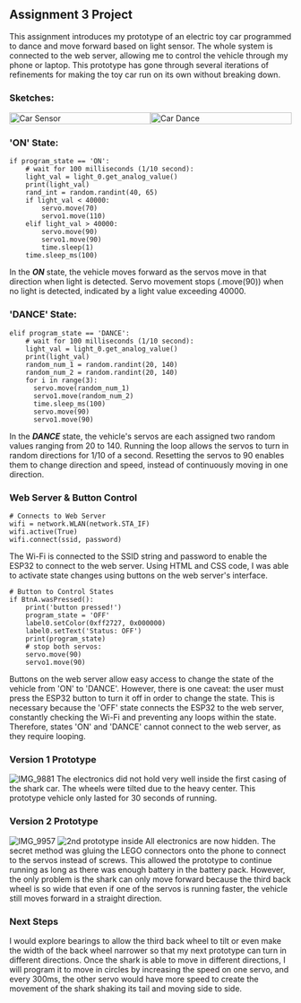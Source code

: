 ## Assignment 3 Project
This assignment introduces my prototype of an electric toy car programmed to dance and move forward based on light sensor. The whole system is connected to the web server, allowing me to control the vehicle through my phone or laptop. This prototype has gone through several iterations of refinements for making the toy car run on its own without breaking down.


### Sketches:
<div style="display: flex;">
  <img src="https://github.com/1andreh/-SP24-IXD256-AndrewHuang/assets/158603689/3da53d07-3d9a-4805-8d38-25fdb42ac747" alt="Car Sensor" style="width: 100%;">
  <img src="https://github.com/1andreh/-SP24-IXD256-AndrewHuang/assets/158603689/442aed4d-3dba-4c2d-a0e5-d8d769b1e0a9" alt="Car Dance" style="width: 100%;">
</div>

### 'ON' State:
```
if program_state == 'ON':
    # wait for 100 milliseconds (1/10 second):
    light_val = light_0.get_analog_value()
    print(light_val)
    rand_int = random.randint(40, 65)
    if light_val < 40000:
        servo.move(70)
        servo1.move(110)
    elif light_val > 40000:
        servo.move(90)
        servo1.move(90)
        time.sleep(1)
    time.sleep_ms(100)
```
In the **_ON_** state, the vehicle moves forward as the servos move in that direction when light is detected. Servo movement stops (.move(90)) when no light is detected, indicated by a light value exceeding 40000.

### 'DANCE' State:
```
elif program_state == 'DANCE':
    # wait for 100 milliseconds (1/10 second):
    light_val = light_0.get_analog_value()
    print(light_val)
    random_num_1 = random.randint(20, 140)
    random_num_2 = random.randint(20, 140)
    for i in range(3):
      servo.move(random_num_1)
      servo1.move(random_num_2)
      time.sleep_ms(100)
      servo.move(90)
      servo1.move(90)
```
In the **_DANCE_** state, the vehicle's servos are each assigned two random values ranging from 20 to 140. Running the loop allows the servos to turn in random directions for 1/10 of a second. Resetting the servos to 90 enables them to change direction and speed, instead of continuously moving in one direction.


### Web Server & Button Control
```
# Connects to Web Server
wifi = network.WLAN(network.STA_IF)
wifi.active(True)
wifi.connect(ssid, password)
```
The Wi-Fi is connected to the SSID string and password to enable the ESP32 to connect to the web server. Using HTML and CSS code, I was able to activate state changes using buttons on the web server's interface.

```
# Button to Control States
if BtnA.wasPressed():
    print('button pressed!')
    program_state = 'OFF'
    label0.setColor(0xff2727, 0x000000)
    label0.setText('Status: OFF')
    print(program_state)
    # stop both servos:
    servo.move(90)
    servo1.move(90)
```
Buttons on the web server allow easy access to change the state of the vehicle from 'ON' to 'DANCE'. However, there is one caveat: the user must press the ESP32 button to turn it off in order to change the state. This is necessary because the 'OFF' state connects the ESP32 to the web server, constantly checking the Wi-Fi and preventing any loops within the state. Therefore, states 'ON' and 'DANCE' cannot connect to the web server, as they require looping.

### Version 1 Prototype
![IMG_9881](https://github.com/1andreh/-SP24-IXD256-AndrewHuang/assets/158603689/61a48ab1-08af-49e0-91b7-58ea4b67b0b6)
The electronics did not hold very well inside the first casing of the shark car. The wheels were tilted due to the heavy center. This prototype vehicle only lasted for 30 seconds of running.

### Version 2 Prototype
![IMG_9957](https://github.com/1andreh/-SP24-IXD256-AndrewHuang/assets/158603689/ed6ead05-1b91-4520-bec1-6033b47ef874)
![2nd prototype inside](https://github.com/1andreh/-SP24-IXD256-AndrewHuang/assets/158603689/52cefd42-2cc0-4f6f-a2eb-b5a094051f62)
All electronics are now hidden. The secret method was gluing the LEGO connectors onto the phone to connect to the servos instead of screws. This allowed the prototype to continue running as long as there was enough battery in the battery pack. However, the only problem is the shark can only move forward because the third back wheel is so wide that even if one of the servos is running faster, the vehicle still moves forward in a straight direction.

### Next Steps
I would explore bearings to allow the third back wheel to tilt or even make the width of the back wheel narrower so that my next prototype can turn in different directions. Once the shark is able to move in different directions, I will program it to move in circles by increasing the speed on one servo, and every 300ms, the other servo would have more speed to create the movement of the shark shaking its tail and moving side to side.
